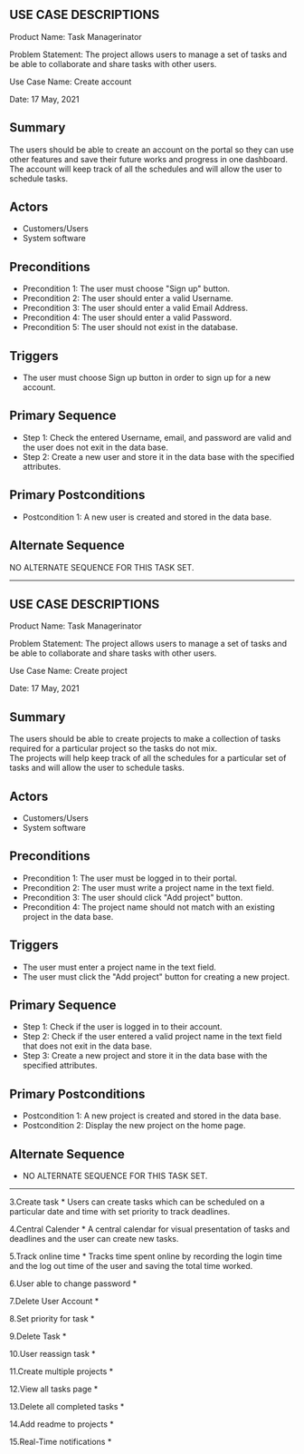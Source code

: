 ## USE CASE DESCRIPTIONS

Product Name: Task Managerinator

Problem Statement: The project allows users to manage a set of tasks and be able to collaborate and share tasks with other users.

Use Case Name: Create account

Date: 17 May, 2021

## Summary
The users should be able to create an account on the portal so they can use other features and save their future works and progress in one dashboard. 
The account will keep track of all the schedules and will allow the user to schedule tasks.

## Actors
* Customers/Users
* System software

## Preconditions
* Precondition 1: The user must choose "Sign up" button.
* Precondition 2: The user should enter a valid Username.
* Precondition 3: The user should enter a valid Email Address.
* Precondition 4: The user should enter a valid Password.
* Precondition 5: The user should not exist in the database.

## Triggers
* The user must choose Sign up button in order to sign up for a new account.

## Primary Sequence
* Step 1: Check the entered Username, email, and password are valid and the user does not exit in the data base.
* Step 2: Create a new user and store it in the data base with the specified attributes.

## Primary Postconditions
* Postcondition 1: A new user is created and stored in the data base.

## Alternate Sequence
NO  ALTERNATE SEQUENCE FOR THIS TASK SET.

-------------------------------------------------------------------------------------------------------------------------------------------------

## USE CASE DESCRIPTIONS

Product Name: Task Managerinator

Problem Statement: The project allows users to manage a set of tasks and be able to collaborate and share tasks with other users.

Use Case Name: Create project

Date: 17 May, 2021

## Summary
The users should be able to create projects to make a collection of tasks required for a particular project so the tasks do not mix.  
The projects will help keep track of all the schedules for a particular set of tasks and will allow the user to schedule tasks.

## Actors
* Customers/Users
* System software

## Preconditions
* Precondition 1: The user must be logged in to their portal.
* Precondition 2: The user must write a project name in the text field.
* Precondition 3: The user should click "Add project" button.
* Precondition 4: The project name should not match with an existing project in the data base.

## Triggers
* The user must enter a project name in the text field.
* The user must click the "Add project" button for creating a new project.

## Primary Sequence
* Step 1: Check if the user is logged in to their account. 
* Step 2: Check if the user entered a valid project name in the text field that does not exit in the data base.
* Step 3: Create a new project and store it in the data base with the specified attributes.

## Primary Postconditions
* Postcondition 1: A new project is created and stored in the data base.
* Postcondition 2: Display the new project on the home page.

## Alternate Sequence
* NO  ALTERNATE SEQUENCE FOR THIS TASK SET.

-------------------------------------------------------------------------------------------------------------------------------------------------


3.Create task
	* Users can create tasks which can be scheduled on a particular date and time with set priority to track deadlines.

4.Central Calender
	* A central calendar for visual presentation of tasks and deadlines and the user can create new tasks. 

5.Track online time
	* Tracks time spent online by recording the login time and the log out time of the user and saving the total time worked.

6.User able to change password
	*

7.Delete User Account
	*

8.Set priority for task
	*

9.Delete Task
	*

10.User reassign task
	*

11.Create multiple projects
	*

12.View all tasks page
	*

13.Delete all completed tasks
	*

14.Add readme to projects
	*

15.Real-Time notifications
	*

